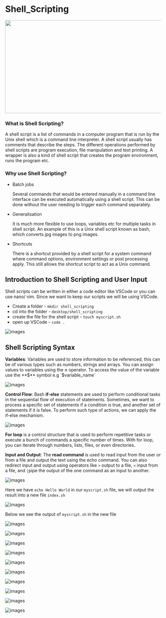 # Shell_Scripting

<img src='images/shell.webp' width='950' height='300'>

### **What is Shell Scripting?**

A shell script is a list of commands in a computer program that is run by the Unix shell which is a command line interpreter. A shell script usually has comments that describe the steps. The different operations performed by shell scripts are program execution, file manipulation and text printing. A wrapper is also a kind of shell script that creates the program environment, runs the program etc.

### **Why use Shell Scripting?**

- Batch jobs

    Several commands that would be entered manually in a command line interface can be executed automatically using a shell script. This can be done without the user needing to trigger each command separately.

- Generalisation

    It is much more flexible to use loops, variables etc for multiple tasks in shell script. An example of this is a Unix shell script known as bash, which converts jpg images to png images.

- Shortcuts

    There is a shortcut provided by a shell script for a system command where command options, environment settings or post processing apply. This still allows the shortcut script to act as a Unix command.
## Introduction to Shell Scripting and User Input

Shell scripts can be written in either a code editor like VSCode or you can use nano/ vim.
Since we want to keep our scripts we will be using VSCode. 

- Create a folder - `mkdir shell_scripting`
- cd into the folder - `desktop/shell_scripting`
- create the file for the shell script - `touch myscript.sh`
- open up VSCode - `code .`

![images](images/Screenshot_1.png)


## Shell Scripting Syntax

**Variables**: Variables are used to store information to be referenced, this can be of various types such as numbers, strings and arrays. You can assign values to variables using the **=** operator. To access the value of the variable use the **$** symbol e.g `$variable_name`

![images](images/Screenshot_3.png)


**Control Flow**: Bash **if-else** statements are used to perform conditional tasks in the sequential flow of execution of statements. Sometimes, we want to process a specific set of statements if a condition is true, and another set of statements if it is false. To perform such type of actions, we can apply the if-else mechanism.

![images](images/Screenshot_4.png)

**For loop** is a control structure that is used to perform repetitive tasks or execute a bunch of commands a specific number of times. With for loop, you can iterate through numbers, lists, files, or even directories.


**Input and Output**: The **read command**  is used to read input from the user or from a file and output the text using the echo command. You can also redirect input and output using operators like `>` output to a file, `<` input from a file, and `|`pipe the output of the one command as an input to another.


![images](images/Screenshot_9.png)

Here we have `echo Hello World` in our `myscript.sh` file, we will output the result into a new file `index.sh`

![images](images/Screenshot_10.png)

Below we see the output of `myscript.sh` in the new file

![images](images/Screenshot_11.png)

![images](images/Screenshot_12.png)

![images](images/Screenshot_13.png)

![images](images/Screenshot_14.png)

![images](images/Screenshot_15.png)

![images](images/Screenshot_16.png)

![images](images/Screenshot_17.png)

![images](images/Screenshot_18.png)

![images](images/Screenshot_20.png)

![images](images/Screenshot_21.png)